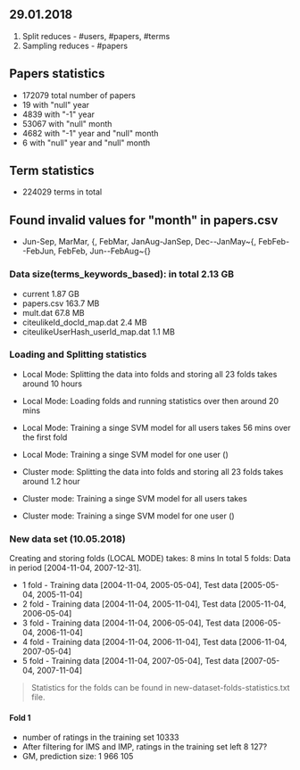 ## 29.01.2018

1. Split reduces - #users, #papers, #terms
2. Sampling reduces - #papers

## Papers statistics
- 172079 total number of papers
- 19 with "null" year
- 4839 with "-1" year
- 53067 with "null" month
- 4682 with "-1" year and "null" month
- 6 with "null" year and "null" month

## Term statistics
- 224029 terms in total

## Found invalid values for "month" in papers.csv
- Jun-Sep, MarMar, {, FebMar, JanAug-JanSep, Dec--JanMay\~{, FebFeb--FebJun, FebFeb, Jun--FebAug\~{}

### Data size(terms_keywords_based): in total 2.13 GB
- current 1.87 GB
- papers.csv 163.7 MB
- mult.dat 67.8 MB
- citeulikeId_docId_map.dat 2.4 MB
- citeulikeUserHash_userId_map.dat 1.1 MB

### Loading and Splitting statistics
- Local Mode: Splitting the data into folds and storing all 23 folds takes around 10 hours
- Local Mode: Loading folds and running statistics over then around 20 mins
- Local Mode: Training a singe SVM model for all users takes 56 mins over the first fold
- Local Mode: Training a singe SVM model for one user ()

- Cluster mode: Splitting the data into folds and storing all 23 folds takes around 1.2 hour
- Cluster mode: Training a singe SVM model for all users takes
- Cluster mode: Training a singe SVM model for one user ()


### New data set (10.05.2018)
Creating and storing folds (LOCAL MODE) takes: 8 mins
In total 5 folds: Data in period [2004-11-04, 2007-12-31].
 - 1 fold - Training data [2004-11-04, 2005-05-04], Test data [2005-05-04, 2005-11-04]
 - 2 fold - Training data [2004-11-04, 2005-11-04], Test data [2005-11-04, 2006-05-04]
 - 3 fold - Training data [2004-11-04, 2006-05-04], Test data [2006-05-04, 2006-11-04]
 - 4 fold - Training data [2004-11-04, 2006-11-04], Test data [2006-11-04, 2007-05-04]
 - 5 fold - Training data [2004-11-04, 2007-05-04], Test data [2007-05-04, 2007-11-04]
 
 > Statistics for the folds can be found in new-dataset-folds-statistics.txt file.
 
 #### Fold 1
 - number of ratings in the training set 10333
 - After filtering for IMS and IMP, ratings in the training set left 8 127?
 - GM, prediction size: 1 966 105
